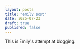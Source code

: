 ```yaml
---
layout: posts
title: "emily post"
date: 2025-07-23
draft: true
published: false
---
```


This is Emily's attempt at blogging. 